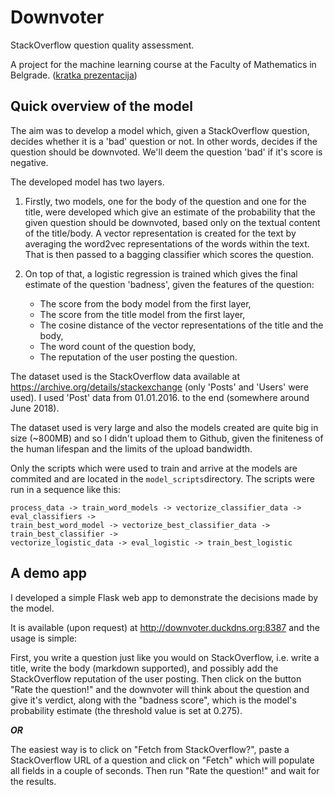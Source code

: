 # Downvoter
StackOverflow question quality assessment.

A project for the machine learning course at the Faculty of Mathematics in Belgrade. ([kratka prezentacija](https://blaza.github.io/downvoter))

## Quick overview of the model

The aim was to develop a model which, given a StackOverflow question, decides whether it is a 'bad' question or not. In other words, decides if the question should be downvoted. We'll deem the question 'bad' if it's score is negative.

The developed model has two layers.

1. Firstly, two models, one for the body of the question and one for the title, were developed which give an estimate of the probability that the given question should be downvoted, based only on the textual content of the title/body. A vector representation is created for the text by averaging the word2vec representations of the words within the text. That is then passed to a bagging classifier which scores the question.

2. On top of that, a logistic regression is trained which gives the final estimate of the question 'badness', given the features of the question:
  
    * The score from the body model from the first layer,
    * The score from the title model from the first layer,
    * The cosine distance of the vector representations of the title and the body,
    * The word count of the question body,
    * The reputation of the user posting the question.

The dataset used is the StackOverflow data available at https://archive.org/details/stackexchange (only 'Posts' and 'Users' were used). I used 'Post' data from 01.01.2016. to the end (somewhere around June 2018).

The dataset used is very large and also the models created are quite big in size (~800MB) and so I didn't upload them to Github, given the finiteness of the human lifespan and the limits of the upload bandwidth.

Only the scripts which were used to train and arrive at the models are commited and are located in the `model_scripts`directory. The scripts were run in a sequence like this:

    process_data -> train_word_models -> vectorize_classifier_data -> eval_classifiers ->
    train_best_word_model -> vectorize_best_classifier_data -> train_best_classifier ->
    vectorize_logistic_data -> eval_logistic -> train_best_logistic

## A demo app

I developed a simple Flask web app to demonstrate the decisions made by the model.  

It is available (upon request) at http://downvoter.duckdns.org:8387 and the usage is simple:

First, you write a question just like you would on StackOverflow, i.e. write a title, write the body (markdown supported), and possibly add the StackOverflow reputation of the user posting.
Then click on the button "Rate the question!" and the downvoter will think about the question and give it's verdict, along with the "badness score", which is the model's probability estimate (the threshold value is set at 0.275).

***OR***

The easiest way is to click on "Fetch from StackOverflow?", paste a StackOverflow URL of a question and click on "Fetch" which will populate all fields in a couple of seconds. Then run "Rate the question!" and wait for the results.

